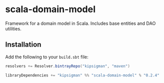 # scala-domain-model
Framework for a domain model in Scala. Includes base entities and DAO utilities.

## Installation
Add the following to your `build.sbt` file:

```scala
resolvers += Resolver.bintrayRepo("kipsigman", "maven")

libraryDependencies += "kipsigman" %% "scala-domain-model" % "0.2.4"
```